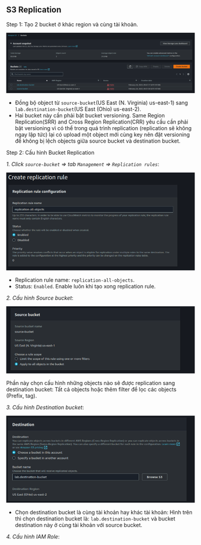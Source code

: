 ## S3 Replication

Step 1: Tạo 2 bucket ở khác region và cùng tài khoản.

![](../../images/s3-rep-2.png)

- Đồng bộ object từ `source-bucket`(US East (N. Virginia) us-east-1) sang `lab.destination-bucket`(US East (Ohio) us-east-2).
- Hai bucket này cần phải bật bucket versioning. Same Region Replication(SRR) and Cross Region Replication(CRR) yêu cầu cần phải bật versioning vì có thể trong quá trình replication (replication sẽ không ngay lập tức) lại có upload một object mới cùng key nên đặt versioning để không bị lệch objects giữa source bucket và destination bucket.

Step 2: Cấu hình Bucket Replication

*1. Click `source-bucket` => tab `Management` => `Replication rules`*:

![](../../images/s3-rep-3.png)

- Replication rule name: `replication-all-objects`.
- Status: `Enabled`. Enable luôn khi tạo xong replication rule.

*2. Cấu hình Source bucket*:

![](../../images/s3-rep-5.png)

Phần này chọn cấu hình những objects nào sẽ được replication sang destination bucket: Tất cả objects hoặc thêm filter để lọc các objects (Prefix, tag).
 
*3. Cấu hình Destination bucket*:

![](../../images/s3-rep-6.png)

- Chọn destination bucket là cùng tài khoản hay khác tài khoản: Hình trên thì chọn destination bucket là: `lab.destination-bucket` và bucket destination này ở cùng tài khoản với source bucket.

*4. Cấu hình IAM Role*: